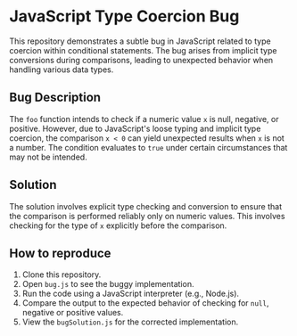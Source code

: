 # JavaScript Type Coercion Bug

This repository demonstrates a subtle bug in JavaScript related to type coercion within conditional statements.  The bug arises from implicit type conversions during comparisons, leading to unexpected behavior when handling various data types.

## Bug Description
The `foo` function intends to check if a numeric value `x` is null, negative, or positive. However, due to JavaScript's loose typing and implicit type coercion, the comparison `x < 0` can yield unexpected results when `x` is not a number.  The condition evaluates to `true` under certain circumstances that may not be intended.

## Solution
The solution involves explicit type checking and conversion to ensure that the comparison is performed reliably only on numeric values.  This involves checking for the type of `x` explicitly before the comparison.

## How to reproduce
1. Clone this repository.
2. Open `bug.js` to see the buggy implementation.
3. Run the code using a JavaScript interpreter (e.g., Node.js).
4. Compare the output to the expected behavior of checking for `null`, negative or positive values.
5. View the `bugSolution.js` for the corrected implementation.